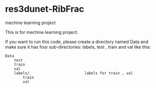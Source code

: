 # res3dunet-RibFrac
mechine learning project

This is for mechine learning project.

If you want to run this code, please create a directory named Data and make sure it has four sub-directories: labels, test , train and val like this:

```
Data
    test
    train
    val
    labels/                         labels for train , val
        train
        val
```


